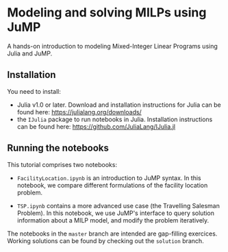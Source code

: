 # Modeling and solving MILPs using JuMP

A hands-on introduction to modeling Mixed-Integer Linear Programs using Julia and JuMP.

## Installation

You need to install:
* Julia v1.0 or later.
Download and installation instructions for Julia can be found here: https://julialang.org/downloads/
* the `IJulia` package to run notebooks in Julia. Installation instructions can be found here: https://github.com/JuliaLang/IJulia.jl

## Running the notebooks

This tutorial comprises two notebooks:
* `FacilityLocation.ipynb` is an introduction to JuMP syntax.
In this notebook, we compare different formulations of the facility location problem.

* `TSP.ipynb` contains a more advanced use case (the Travelling Salesman Problem).
In this notebook, we use JuMP's interface to query solution information about a MILP model, and modify the problem iteratively.

The notebooks in the `master` branch are intended are gap-filling exercices. Working solutions  can be found by checking out the `solution` branch.